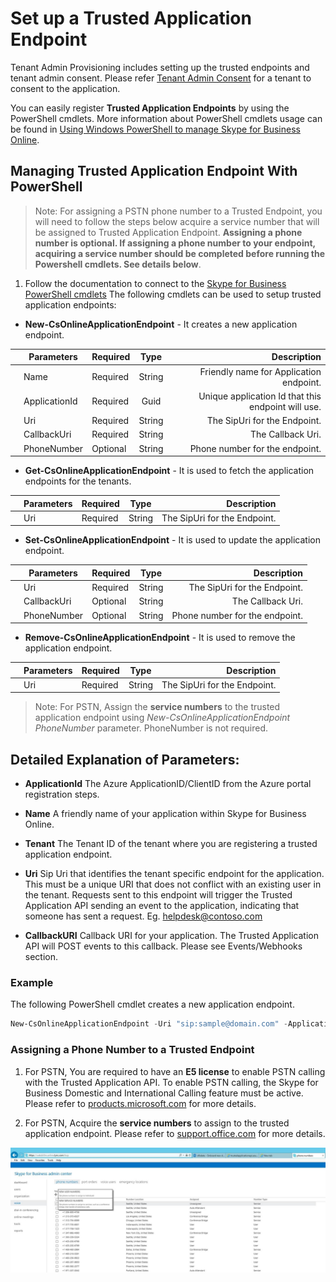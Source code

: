 # Set up a Trusted Application Endpoint 

Tenant Admin Provisioning includes setting up the trusted endpoints and tenant admin consent.
Please refer [Tenant Admin Consent](./TenantAdminConsent.md) for a tenant to consent to the application.

You can easily register **Trusted Application Endpoints** by using the PowerShell cmdlets.
More information about PowerShell cmdlets usage can be found in [Using Windows PowerShell to manage Skype for Business Online](https://technet.microsoft.com/en-us/library/dn362831.aspx).

## Managing Trusted Application Endpoint With PowerShell

>Note: For assigning a PSTN phone number to a Trusted Endpoint, you will need to follow the steps below acquire a service number that will be assigned to Trusted Application Endpoint. **Assigning a phone number is optional.  If assigning a phone number to your endpoint, acquiring a service number should be completed before running the Powershell cmdlets.  See details below**.

 1. Follow the documentation to connect to the [Skype for Business PowerShell cmdlets](https://technet.microsoft.com/en-us/library/dn362831.aspx)
 The following cmdlets can be used to setup trusted application endpoints:

- **New-CsOnlineApplicationEndpoint** - It creates a new application endpoint.


| | Parameters     | Required | Type   | Description                                       |
|-| ---------------|:---------|:------:| -------------------------------------------------:|
| | Name           | Required | String | Friendly name for Application endpoint.            |
| | ApplicationId  | Required | Guid   | Unique application Id that this endpoint will use. |
| | Uri            | Required | String |    The SipUri for the Endpoint. |
| | CallbackUri    | Required | String |    The Callback Uri.             |
| | PhoneNumber    | Optional | String |    Phone number for the endpoint.    |

 
- **Get-CsOnlineApplicationEndpoint** - It is used to fetch the application endpoints for the tenants.

| | Parameters     | Required | Type   | Description                                       |
|-| ---------------|:---------|:------:| -------------------------------------------------:|
| | Uri           | Required | String | The SipUri for the Endpoint.        |

- **Set-CsOnlineApplicationEndpoint** - It is used to update the application endpoint.

| | Parameters     | Required | Type   | Description                                       |
|-| ---------------|:---------|:------:| -------------------------------------------------:|
| | Uri            | Required | String | The SipUri for the Endpoint.        |
| | CallbackUri    | Optional | String | The Callback Uri.         |
| | PhoneNumber    | Optional | String |    Phone number for the endpoint.    |

- **Remove-CsOnlineApplicationEndpoint** - It is used to remove the application endpoint.

| | Parameters     | Required | Type   | Description                                       |
|-| ---------------|:---------|:------:| -------------------------------------------------:|
| | Uri            | Required | String | The SipUri for the Endpoint.        |

>Note: For PSTN, Assign the **service numbers** to the trusted application endpoint using _New-CsOnlineApplicationEndpoint PhoneNumber_ parameter. PhoneNumber is not required.
 
## Detailed Explanation of Parameters:

- **ApplicationId** The Azure ApplicationID/ClientID from the Azure portal registration steps.

- **Name** A friendly name of your application within Skype for Business Online.

- **Tenant** The Tenant ID of the tenant where you are registering a trusted application endpoint.

- **Uri** Sip Uri that identifies the tenant specific endpoint for the application. This must be a unique URI that does not conflict with an existing user in the tenant. Requests sent to this endpoint will trigger the Trusted Application API sending an event to the application, indicating that someone has sent a request. Eg. helpdesk@contoso.com

- **CallbackURI** Callback URI for your application.  The Trusted Application API will POST events to this callback.  Please see Events/Webhooks section.
 
 
### Example

The following PowerShell cmdlet creates a new application endpoint.

```PowerShell
New-CsOnlineApplicationEndpoint -Uri "sip:sample@domain.com" -ApplicationId "44ff763b-5d1f-40ab-95bf-f31kc8757998" -CallbackUri "https://sampleapp/callback" -Name "SampleApp" -PhoneNumber "19841110909"
```

### Assigning a Phone Number to a Trusted Endpoint

 1. For PSTN, You are required to have an **E5 license** 
to enable PSTN calling with the Trusted Application API. To enable PSTN calling, the Skype for Business Domestic and International Calling feature must be active. Please refer to [products.microsoft.com](https://products.office.com/en-us/business/office-365-enterprise-e5-business-software)  for more details.

 2. For PSTN, Acquire the **service numbers** to assign to the trusted application endpoint. Please refer to [support.office.com](https://support.office.com/en-us/article/Getting-Skype-for-Business-service-phone-numbers-e434aeb2-af99-40e7-981e-a474f0383734) for more details. 
 
   ![Assign service telephone number](images/PSTNEndpoint2.jpeg)


